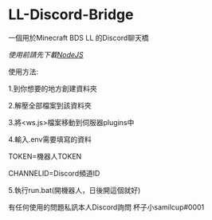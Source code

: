 # LL-Discord-Bridge
一個用於Minecraft BDS LL 的Discord聊天橋

_使用前請先下載[NodeJS](https://nodejs.org/en/)_

使用方法:

1.到你想要的地方創建資料夾

2.解壓全部檔案到該資料夾

3.將<ws.js>檔案移動到伺服器plugins中

4.輸入.env需要填寫的資料

TOKEN=機器人TOKEN

CHANNELID=Discord頻道ID

5.執行run.bat(開機器人，日後開這個就好)




有任何使用的問題私訊本人Discord詢問 杯子小samilcup#0001
